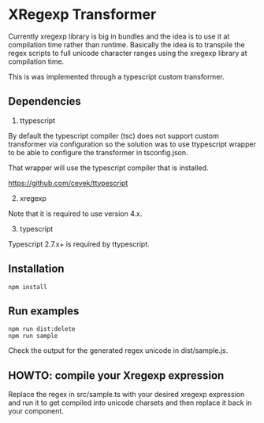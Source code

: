 # XRegexp Transformer

Currently xregexp library is big in bundles and the idea is to use it at compilation time rather than runtime.
Basically the idea is to transpile the regex scripts to full unicode character ranges using the xregexp library at compilation time.

This is was implemented through a typescript custom transformer.

## Dependencies

1. ttypescript

By default the typescript compiler (tsc) does not support custom transformer via configuration so the solution was to use ttypescript wrapper to be able to configure the transformer in tsconfig.json.

That wrapper will use the typescript compiler that is installed.

https://github.com/cevek/ttypescript

2. xregexp

Note that it is required to use version 4.x.

3. typescript

Typescript 2.7.x+ is required by ttypescript.

## Installation

```
npm install
```

## Run examples

```
npm run dist:delete
npm run sample
```

Check the output for the generated regex unicode in dist/sample.js.

## HOWTO: compile your Xregexp expression

Replace the regex in src/sample.ts with your desired xregexp expression and run it to get compiled into unicode charsets and then replace it back in your component.
